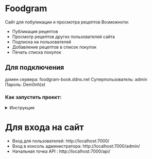 # Foodgram

Сайт для побуликации и просмотра рецептов
Возможноти:
- Публикация рецептов
- Просмотр рецептов других пользователей сайта
- Подписка на пользователей
- Добавление рецептов в список покупок
- Печать списка покупок

## Для подключения
домен сервера: foodgram-book.ddns.net
Суперпользователь: admin
Пароль: Dem0nh)st


### Как запустить проект:
<details>
<summary>Инструкция</summary>

Клонировать репозиторий и перейти в него в командной строке:

```
git clone https://github.com/nir0k/foodgram-project-react.git

```

```
cd foodgram-project-react
```

Установить docker


Запустить docker-compose:

```
docker compose up
```

При первом запуске выполнить миграцию и создать суперпользователя
```
docker exec <название контерйнера backend> python /app/manage.py migrate
docker exec <название контерйнера backend> python /app/manage.py createsuperuser
```
</details>

# Для входа на сайт
- Вход для пользователей: http://localhost:7000/
- Вход в консоль администратора: http://localhost:7000/admin/
- Начальная точка API : http://localhost:7000/api/